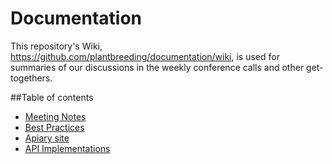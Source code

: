 Documentation
=============

This repository's Wiki, https://github.com/plantbreeding/documentation/wiki, is used for summaries of our discussions in the weekly conference calls and other get-togethers.

##Table of contents
* [Meeting Notes](https://github.com/plantbreeding/documentation/wiki/Meeting-notes)
* [Best Practices](https://github.com/plantbreeding/documentation/wiki/Best-Practices-and-Conventions)
* [Apiary site](http://docs.breeding.apiary.io)
* [API Implementations]()

